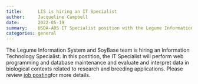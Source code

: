 ```yaml
---
title:      LIS is hiring an IT Specialist
author:     Jacqueline Campbell
date:       2022-05-19
summary:    USDA-ARS IT Specialist position with the Legume Information System and SoyBase Database team 
categories: general
---
```

The Legume Information System and SoyBase team is hiring an Information Technology Specialist. In this postition, the IT Specialist will perform web programming and database maintenance and evaluate and interpret data in biological contexts related to research and breeding applications. Please review [job posting](https://www.usajobs.gov/job/652664100)for more details.

